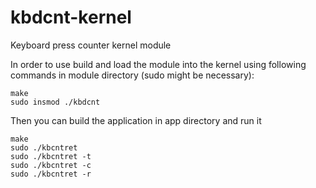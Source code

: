 # kbdcnt-kernel
Keyboard press counter kernel module

In order to use build and load the module into the kernel using following commands in module directory (sudo might be necessary):

    make
    sudo insmod ./kbdcnt

Then you can build the application in app directory and run it

    make
    sudo ./kbcntret
    sudo ./kbcntret -t
    sudo ./kbcntret -c
    sudo ./kbcntret -r

